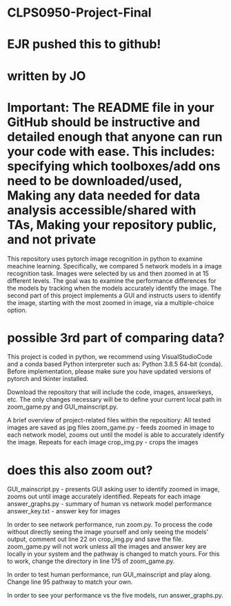# CLPS0950-Project-Final
# EJR pushed this to github!
# written by JO
# Important: The README file in your GitHub should be instructive and detailed enough that anyone can run your code with ease. This includes: specifying which toolboxes/add ons need to be downloaded/used, Making any data needed for data analysis accessible/shared with TAs, Making your repository public, and not private

This repository uses pytorch image recognition in python to examine meachine learning. Specifically, we compared 5 network models in a image recognition task. Images were selected by us and then zoomed in at 15 different levels. The goal was to examine the performance differences for the models by tracking when the models accurately identify the image. The second part of this project implements a GUI and instructs users to identify the image, starting with the most zoomed in image, via a multiple-choice option. 
# possible 3rd part of comparing data? 

This project is coded in python, we recommend using VisualStudioCode and a conda based Python interpreter such as: Python 3.8.5 64-bit (conda). Before implementation, please make sure you have updated versions of pytorch and tkinter installed. 

Download the repository that will include the code, images, answerkeys, etc. The only changes necessary will be to define your current local path in zoom_game.py and GUI_mainscript.py. 

A brief overview of project-related files within the repositiory:
All tested images are saved as jpg files 
zoom_game.py - feeds zoomed in image to each network model, zooms out until the model is able to accurately identify the image. Repeats for each image
crop_img.py - crops the images 
# does this also zoom out? 
GUI_mainscript.py - presents GUI asking user to identify zoomed in image, zooms out until image accurately identified. Repeats for each image
answer_graphs.py - summary of human vs network model performance 
answer_key.txt - answer key for images 

In order to see network performance, run zoom.py. To process the code without directly seeing the image yourself and only seeing the models' output, comment out line 22 on crop_img.py and save the file. zoom_game.py will not work unless all the images and answer key are locally in your system and the pathway is changed to match yours. For this to work, change the directory in line 175 of zoom_game.py. 

In order to test human performance, run GUI_mainscript and play along. Change line 95 pathway to match your own. 

In order to see your performance vs the five models, run answer_graphs.py. 


